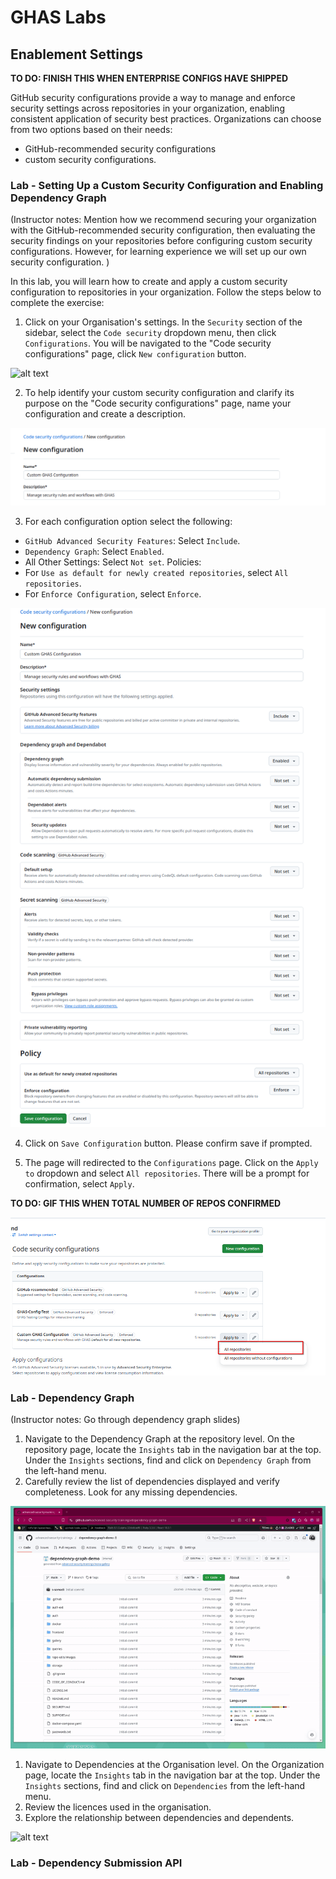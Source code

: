 # GHAS Labs

## Enablement Settings 

**TO DO: FINISH THIS WHEN ENTERPRISE CONFIGS HAVE SHIPPED**

GitHub security configurations provide a way to manage and enforce security settings across repositories in your organization, enabling consistent 
application of security best practices. Organizations can choose from two options based on their needs:
- GitHub-recommended security configurations
- custom security configurations.

### Lab - Setting Up a Custom Security Configuration and Enabling Dependency Graph

(Instructor notes: Mention how we recommend securing your organization with the GitHub-recommended security configuration, then evaluating the security findings on your repositories
before configuring custom security configurations. However, for learning experience we will set up our own security configuration. )

In this lab, you will learn how to create and apply a custom security configuration to repositories in your organization. Follow the steps below to complete the exercise:

1. Click on your Organisation's settings. In the `Security` section of the sidebar, select the `Code security` dropdown menu, then click `Configurations`.  You will be navigated to the "Code security configurations" page, click `New configuration` button.

![alt text](images/new-config.gif)

2. To help identify your custom security configuration and clarify its purpose on the "Code security configurations" page, name your configuration and create a description. 

![alt text](images/confignameanddesc.png)

3. For each configuration option select the following:
 - `GitHub Advanced Security Features`: Select `Include`.
 - `Dependency Graph`: Select `Enabled`.
 - All Other Settings: Select `Not set`.
Policies:
 - For `Use as default for newly created repositories`, select `All repositories`.
 - For `Enforce Configuration`, select `Enforce`.
 
![alt text](images/configuration-options.png)

4. Click on `Save Configuration` button. Please confirm save if prompted.

5. The page will redirected to the `Configurations` page. Click on the `Apply to` dropdown and select `All repositories`. There will be a prompt for confirmation, select `Apply`.

**TO DO: GIF THIS WHEN TOTAL NUMBER OF REPOS CONFIRMED**

![alt text](images/applytoallrepos.png)

### Lab - Dependency Graph

(Instructor notes: Go through dependency graph slides) 

1. Navigate to the Dependency Graph at the repository level. On the repository page, locate the `Insights` tab in the navigation bar at the top. Under the `Insights` sections, find and click on `Dependency Graph` from the left-hand menu. 
2. Carefully review the list of dependencies displayed and verify completeness. Look for any missing dependencies.

![alt text](images/repo-dependency-graph.gif)

1. Navigate to Dependencies at the Organisation level. On the Organization page, locate the `Insights` tab in the navigation bar at the top. Under the `Insights` sections, find and click on `Dependencies` from the left-hand menu. 
2. Review the licences used in the organisation.
3. Explore the relationship between dependencies and dependents.

![alt text](images/org-dependency-graph.gif)

### Lab - Dependency Submission API 


